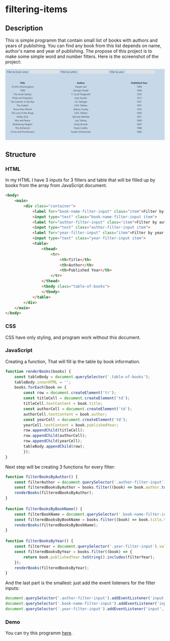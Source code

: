 # filtering-items

## Description
This is simple programm that contain small list of books with authors and years of publishing. You can find any book from this list depends on name, author's name and year of publishing. The propose of this project is to make some simple word and number filters. Here is the screenshot of the project: 

<div align="center">
    
![](Screenshot_1.png)

</div>

## Structure
### HTML
In my HTML I have 3 inputs for 3 filters and table that will be filled up by books from the array from JavaScript document.
```html
<body>
    <main>
        <div class="container">
            <label for="book-name-filter-input" class="item">Filter by book name:</label>
            <input type="text" class="book-name-filter-input item">
            <label for="author-filter-input" class="item">Filter by author:</label>
            <input type="text" class="author-filter-input item">
            <label for="year-filter-input" class="item">Filter by year:</label>
            <input type="text" class="year-filter-input item">
            <table>
                <thead>
                    <tr>
                        <th>Title</th>
                        <th>Author</th>
                        <th>Published Year</th>
                    </tr>
                </thead>
                <tbody class="table-of-books">
                </tbody>
            </table>
        </div>
    </main>
</body>
```

### CSS
CSS have only styling, and program work without this document.

### JavaScript
Creating a function, That will fill ip the table by book information.
```JavaScript
function renderBooks(books) {
    const tableBody = document.querySelector('.table-of-books');
    tableBody.innerHTML = '';
    books.forEach(book => {
        const row = document.createElement('tr');
        const titleCell = document.createElement('td');
        titleCell.textContent = book.title;
        const authorCell = document.createElement('td');
        authorCell.textContent = book.author;
        const yearCell = document.createElement('td');
        yearCell.textContent = book.publishedYear;
        row.appendChild(titleCell);
        row.appendChild(authorCell);
        row.appendChild(yearCell);
        tableBody.appendChild(row);
        });
}
```
Next step will be creating 3 functions for every filter: 
```JavaScript
function filterBooksByAuthor() {
    const filterAuthor = document.querySelector('.author-filter-input').value;
    const filteredBooksByAuthor = books.filter((book) => book.author.toLowerCase().includes(filterAuthor.toLowerCase()));
    renderBooks(filteredBooksByAuthor);  
}

function filterBooksByBookName() {
    const filterBookName = document.querySelector('.book-name-filter-input').value;
    const filteredBooksByBookName = books.filter((book) => book.title.toLowerCase().includes(filterBookName.toLowerCase()));
    renderBooks(filteredBooksByBookName);
}

function filterBooksByYear() {
    const filterYear = document.querySelector('.year-filter-input').value;
    const filteredBooksByYear = books.filter((book) => {
        return book.publishedYear.toString().includes(filterYear);
    });
    renderBooks(filteredBooksByYear);
}
```
And the last part is the smallest: just add the event listeners for the filter inputs: 
```JavaScript
document.querySelector('.author-filter-input').addEventListener('input', filterBooksByAuthor);
document.querySelector('.book-name-filter-input').addEventListener('input', filterBooksByBookName);
document.querySelector('.year-filter-input').addEventListener('input', filterBooksByYear);
```

### Demo
You can try this programm [here](https://maksimdimov.github.io/filtering-items/).

